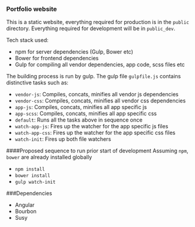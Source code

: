 ### Portfolio website
This is a static website, everything required for production is in the `public` directory. Everything required for development will be in `public_dev`. 

Tech stack used:
* npm for server dependencies (Gulp, Bower etc)
* Bower for frontend dependencies
* Gulp for compiling all vendor dependencies, app code, scss files etc

The building process is run by gulp. The gulp file `gulpfile.js` contains distinctive tasks such as:
* `vendor-js`: Compiles, concats, minifies all vendor js dependencies
* `vendor-css`: Compiles, concats, minifies all vendor css dependencies
* `app-js`: Compiles, concats, minifies all app specific js
* `app-scss`: Compiles, concats, minifies all app specific css
* `default`: Runs all the tasks above in sequence once
* `watch-app-js`: Fires up the watcher for the app specific js files 
* `watch-app-css`: Fires up the watcher for the app specific css files
* `watch-init`: Fires up both file watchers

####Proposed sequence to run prior start of development
Assuming `npm`, `bower` are already installed globally
* `npm install`
* `bower install`
* `gulp watch-init`

###Dependencies
* Angular
* Bourbon
* Susy

